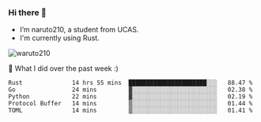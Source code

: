 ### Hi there 👋

- I’m naruto210, a student from UCAS.
- I'm currently using Rust.

<img src="https://komarev.com/ghpvc/?username=waruto210" alt="waruto210" />

🔭 What I did over the past week :)

<!--START_SECTION:waka-->
```text
Rust              14 hrs 55 mins  ██████████████████████░░░   88.47 % 
Go                24 mins         ▓░░░░░░░░░░░░░░░░░░░░░░░░   02.38 % 
Python            22 mins         ▓░░░░░░░░░░░░░░░░░░░░░░░░   02.19 % 
Protocol Buffer   14 mins         ▒░░░░░░░░░░░░░░░░░░░░░░░░   01.44 % 
TOML              14 mins         ▒░░░░░░░░░░░░░░░░░░░░░░░░   01.41 % 
```
<!--END_SECTION:waka-->

